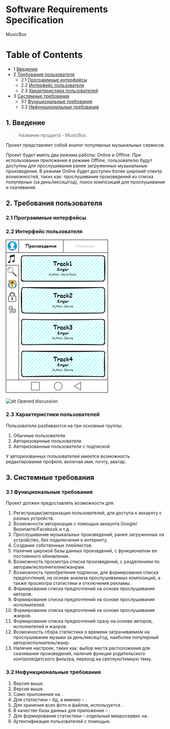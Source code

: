 # Software Requirements Specification

MusicBox    

Table of Contents
=================
* 1 [Введение](#1-introduction)
* 2 [Требования пользователя](#2-требования-пользователя)
  * 2.1 [Программные интерфейсы](#21-программные-интерфейсы)
  * 2.2 [Интерфейс пользователя](#22-интерфейс-пользователя)
  * 2.3 [Характеристики пользователей](#23-характеристики-пользователей)
* 3 [Системные требования](#3-системные-требования)
  * 3.1 [Функциональные требования](#31-функциональные-требования)
  * 3.2 [Нефункциональные требования](#32-нефункциональные-требования)

## 1. Введение
> Название продукта - MusicBox.

Проект представляет собой аналог популярных музыкальных сервисов. 

Проект будет иметь два режима работы: Online и Offline. При использовании приложения в режиме Offline, пользователю будут доступны для прослушивания ранее загруженные музыкальные произведения. В режиме Online будет доступен более широкий спектр вохможностей, таких как: прослушивание произведений из списка популярных (за день/месяц/год), поиск композиций для прослушивания и скачивания.

## 2. Требования пользователя

### 2.1 Программные интерфейсы


### 2.2 Интерфейс пользователя

![alt Main page](Illustrations/Design.png "Main page")

![alt Opened discussion](illustrations/discussion.png "Opened discussion")

### 2.3 Характеристики пользователей
Пользователи разбиваются на три основные группы:
1. Обычные пользователи
2. Авторизованные пользователи
3. Авторизованные пользователи с подпиской

У авторизованных пользователей имеется возможность редактирования профиля, включая имя, почту, аватар.

## 3. Системные требования

### 3.1 Функциональные требования
Проект должен предоставлять возможности для:
1. Регистрации/авторизация пользователей, для доступа к аккаунту с разных устройств.
2. Возможности авторизации с помощью аккаунта Google/Вконтакте/Facebook и т.д.
3. Прослушивание музыкальных произведений, ранее загруженных на устройство, без подключения к интернету.
4. Создание собственных плейлистов.
5. Наличие широкой базы данных произвдений, с функционалом ее постоянного обновления.
6. Возможность просмотра списка произведений, с разделением по авторам/исполнителям/жанрам.
7. Возможность преобретения подписки, для формирования списка предпочтений, на основе анализа прослушиваемых композиций, а также просмотра статистики и отключения рекламы. 
8. Формирование списка предпочтений на основе прослушивания авторов.
9. Формирование списка предпочтений на основе прослушивания исполнителей.
10. Формирование списка предпочтений на основе прослушивания жанров.
11. Формирование списка предпочтений сразу на основе авторов, исполнителей и жанров.
12. Возможность сбора статистики о времени затрачиваемом на прослушивание музыки за день/месяц/год, наиболее популярный автор/исполнитель/жанр.
13. Наличие настроек, таких как: выбор места расположения для скачивания произведений, наличие функции родительского контроля/детского фильтра, переход на светлую/темную тему.


### 3.2 Нефункциональные требования
1. Версия  выше.
2. Версия  выше.
3. Само приложение на .
4. Для статистики –  бд, а именно – .
5. Для хранения всех фото и файлов, используется .
6. В качестве базы данных для приложения – .
7. Для формирования статистики – отдельный микросервис на .
10. Аутентификация пользователей с помощью.
